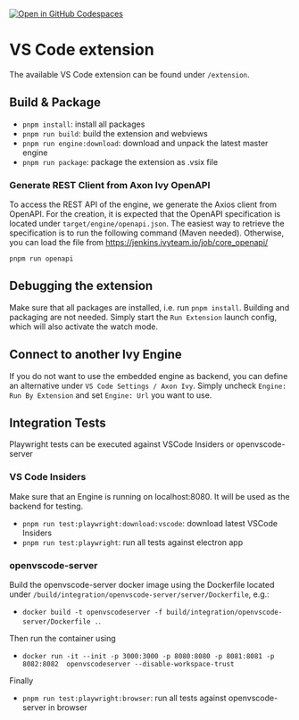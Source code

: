[![Open in GitHub Codespaces](https://github.com/codespaces/badge.svg)](https://codespaces.new/axonivy/vscode-designer)

# VS Code extension

The available VS Code extension can be found under `/extension`.

## Build & Package

- `pnpm install`: install all packages
- `pnpm run build`: build the extension and webviews
- `pnpm run engine:download`: download and unpack the latest master engine
- `pnpm run package`: package the extension as .vsix file

### Generate REST Client from Axon Ivy OpenAPI

To access the REST API of the engine, we generate the Axios client from OpenAPI. For the creation, it is expected that the OpenAPI specification is located under `target/engine/openapi.json`. The easiest way to retrieve the specification is to run the following command (Maven needed). Otherwise, you can load the file from https://jenkins.ivyteam.io/job/core_openapi/

```shellscript
pnpm run openapi
```

## Debugging the extension

Make sure that all packages are installed, i.e. run `pnpm install`. Building and packaging are not needed. Simply start the `Run Extension` launch config, which will also activate the watch mode.

## Connect to another Ivy Engine

If you do not want to use the embedded engine as backend, you can define an alternative under `VS Code Settings / Axon Ivy`. Simply uncheck `Engine: Run By Extension` and set `Engine: Url` you want to use.

## Integration Tests

Playwright tests can be executed against VSCode Insiders or openvscode-server

### VS Code Insiders

Make sure that an Engine is running on localhost:8080. It will be used as the backend for testing.

- `pnpm run test:playwright:download:vscode`: download latest VSCode Insiders
- `pnpm run test:playwright`: run all tests against electron app

### openvscode-server

Build the openvscode-server docker image using the Dockerfile located under `/build/integration/openvscode-server/server/Dockerfile`, e.g.:

- `docker build -t openvscodeserver -f build/integration/openvscode-server/Dockerfile .`.

Then run the container using

- `docker run -it --init -p 3000:3000 -p 8080:8080 -p 8081:8081 -p 8082:8082  openvscodeserver --disable-workspace-trust`

Finally

- `pnpm run test:playwright:browser`: run all tests against openvscode-server in browser
